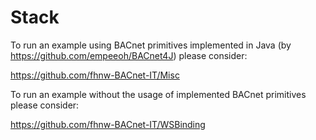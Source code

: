 # Stack


To run an example using BACnet primitives implemented in Java (by https://github.com/empeeoh/BACnet4J) please consider:

https://github.com/fhnw-BACnet-IT/Misc


To run an example without the usage of implemented BACnet primitives please consider:

https://github.com/fhnw-BACnet-IT/WSBinding

